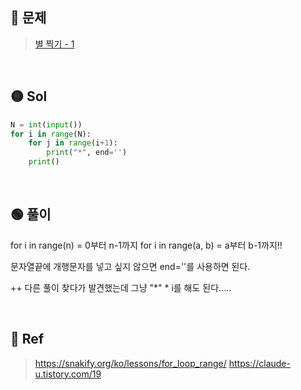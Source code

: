 ## 🔴 문제
> [별 찍기 - 1](https://www.acmicpc.net/problem/2438)

<br/>

## 🟡 Sol
```python
N = int(input())
for i in range(N):
    for j in range(i+1):
        print("*", end='')
    print()
```
<br/>

## 🟢 풀이
for i in range(n) = 0부터 n-1까지
for i in range(a, b) = a부터 b-1까지!!

문자열끝에 개행문자를 넣고 싶지 않으면 end=''를 사용하면 된다. 

++ 다른 풀이 찾다가 발견했는데 그냥 "*" *  i를 해도 된다.....



<br/>

## 🔵 Ref
> https://snakify.org/ko/lessons/for_loop_range/
https://claude-u.tistory.com/19